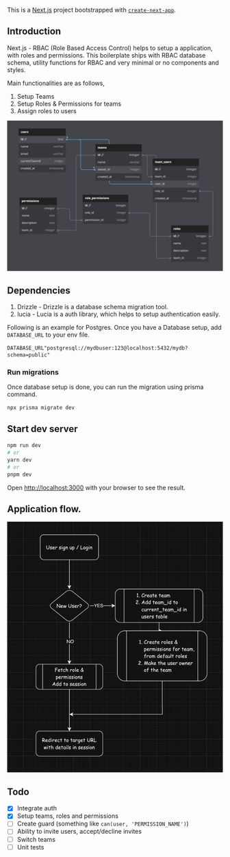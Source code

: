 This is a [Next.js](https://nextjs.org/) project bootstrapped with [`create-next-app`](https://github.com/vercel/next.js/tree/canary/packages/create-next-app).

## Introduction

Next.js - RBAC (Role Based Access Control) helps to setup a application, with roles and permissions. This boilerplate ships with RBAC database schema, utility functions for RBAC and very minimal or no components and styles.

Main functionalities are as follows,

1. Setup Teams
2. Setup Roles & Permissions for teams
3. Assign roles to users

![RBAC Table structure](https://raw.githubusercontent.com/justin22/nextjs-rbac/main/db-schema.png)

## Dependencies
1. Drizzle - Drizzle is a database schema migration tool.
2. lucia - Lucia is a auth library, which helps to setup authentication easily.

Following is an example for Postgres. Once you have a Database setup, add `DATABASE_URL` to your env file. 

```
DATABASE_URL"postgresql://mydbuser:123@localhost:5432/mydb?schema=public"
```

### Run migrations

Once database setup is done, you can run the migration using prisma command. 
```
npx prisma migrate dev
```

## Start dev server

```bash
npm run dev
# or
yarn dev
# or
pnpm dev
```

Open [http://localhost:3000](http://localhost:3000) with your browser to see the result.


## Application flow. 

![RBAC Table structure](https://raw.githubusercontent.com/justin22/nextjs-rbac/main/application-flow.png)

## Todo
- [x] Integrate auth
- [x]  Setup teams, roles and permissions
- [ ]  Create guard (something like `can(user, 'PERMISSION_NAME')`)
- [ ]  Ability to invite users, accept/decline invites
- [ ]  Switch teams
- [ ]  Unit tests